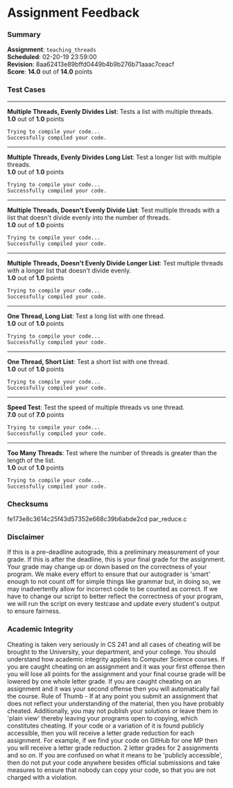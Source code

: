 # Assignment Feedback

### Summary

**Assignment**: `teaching_threads`  
**Scheduled**: 02-20-19 23:59:00  
**Revision**: 8aa62413e89bffd0449b4b9b276b71aaac7ceacf  
**Score**: **14.0** out of **14.0** points

### Test Cases
---

**Multiple Threads, Evenly Divides List**: Tests a list with multiple threads.  
**1.0** out of **1.0** points
```
Trying to compile your code...
Successfully compiled your code.
```
---

**Multiple Threads, Evenly Divides Long List**: Test a longer list with multiple threads.  
**1.0** out of **1.0** points
```
Trying to compile your code...
Successfully compiled your code.
```
---

**Multiple Threads, Doesn't Evenly Divide List**: Test multiple threads with a list that doesn't divide evenly into the number of threads.  
**1.0** out of **1.0** points
```
Trying to compile your code...
Successfully compiled your code.
```
---

**Multiple Threads, Doesn't Evenly Divide Longer List**: Test multiple threads with a longer list that doesn't divide evenly.  
**1.0** out of **1.0** points
```
Trying to compile your code...
Successfully compiled your code.
```
---

**One Thread, Long List**: Test a long list with one thread.  
**1.0** out of **1.0** points
```
Trying to compile your code...
Successfully compiled your code.
```
---

**One Thread, Short List**: Test a short list with one thread.  
**1.0** out of **1.0** points
```
Trying to compile your code...
Successfully compiled your code.
```
---

**Speed Test**: Test the speed of multiple threads vs one thread.  
**7.0** out of **7.0** points
```
Trying to compile your code...
Successfully compiled your code.
```
---

**Too Many Threads**: Test where the number of threads is greater than the length of the list.  
**1.0** out of **1.0** points
```
Trying to compile your code...
Successfully compiled your code.
```
### Checksums

fe173e8c3614c25f43d57352e668c39b6abde2cd par_reduce.c


### Disclaimer
If this is a pre-deadline autograde, this a preliminary measurement of your grade.
If this is after the deadline, this is your final grade for the assignment.
Your grade may change up or down based on the correctness of your program.
We make every effort to ensure that our autograder is 'smart' enough to not count off
for simple things like grammar but, in doing so, we may inadvertently allow for
incorrect code to be counted as correct.
If we have to change our script to better reflect the correctness of your program,
we will run the script on every testcase and update every student's output to ensure fairness.



### Academic Integrity
Cheating is taken very seriously in CS 241 and all cases of cheating will be brought to the University, your department, and your college.
You should understand how academic integrity applies to Computer Science courses.
If you are caught cheating on an assignment and it was your first offense then you will lose all points for the assignment and your final course
grade will be lowered by one whole letter grade. If you are caught cheating on an assignment and it was your second offense then you will automatically fail the course.
Rule of Thumb - If at any point you submit an assignment that does not reflect your understanding of the material, then you have probably cheated.
Additionally, you may not publish your solutions or leave them in 'plain view' thereby leaving your programs open to copying, which constitutes cheating.
If your code or a variation of it is found publicly accessible, then you will receive a letter grade reduction for each assignment.
For example, if we find your code on GitHub for one MP then you will receive a letter grade reduction. 2 letter grades for 2 assignments and so on.
If you are confused on what it means to be 'publicly accessible', then do not put your code anywhere besides official submissions and take measures
to ensure that nobody can copy your code, so that you are not charged with a violation.


